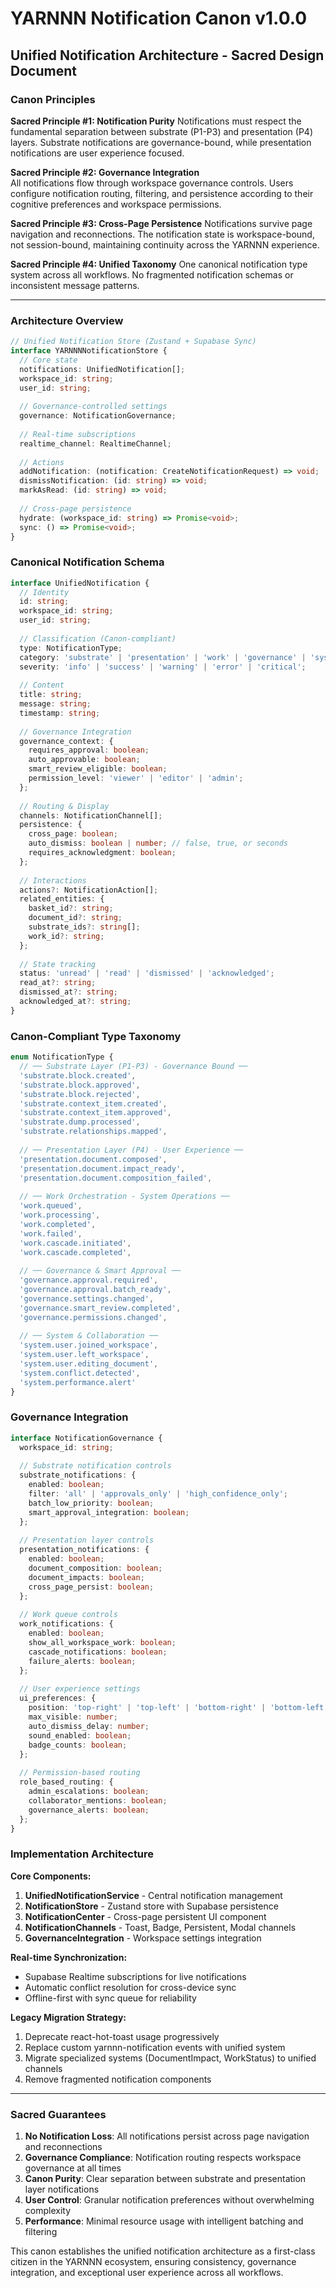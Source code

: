 # YARNNN Notification Canon v1.0.0
## Unified Notification Architecture - Sacred Design Document

### Canon Principles

**Sacred Principle #1: Notification Purity**
Notifications must respect the fundamental separation between substrate (P1-P3) and presentation (P4) layers. Substrate notifications are governance-bound, while presentation notifications are user experience focused.

**Sacred Principle #2: Governance Integration**  
All notifications flow through workspace governance controls. Users configure notification routing, filtering, and persistence according to their cognitive preferences and workspace permissions.

**Sacred Principle #3: Cross-Page Persistence**
Notifications survive page navigation and reconnections. The notification state is workspace-bound, not session-bound, maintaining continuity across the YARNNN experience.

**Sacred Principle #4: Unified Taxonomy**
One canonical notification type system across all workflows. No fragmented notification schemas or inconsistent message patterns.

---

### Architecture Overview

```typescript
// Unified Notification Store (Zustand + Supabase Sync)
interface YARNNNNotificationStore {
  // Core state
  notifications: UnifiedNotification[];
  workspace_id: string;
  user_id: string;
  
  // Governance-controlled settings
  governance: NotificationGovernance;
  
  // Real-time subscriptions
  realtime_channel: RealtimeChannel;
  
  // Actions
  addNotification: (notification: CreateNotificationRequest) => void;
  dismissNotification: (id: string) => void;
  markAsRead: (id: string) => void;
  
  // Cross-page persistence
  hydrate: (workspace_id: string) => Promise<void>;
  sync: () => Promise<void>;
}
```

### Canonical Notification Schema

```typescript
interface UnifiedNotification {
  // Identity
  id: string;
  workspace_id: string;
  user_id: string;
  
  // Classification (Canon-compliant)
  type: NotificationType;
  category: 'substrate' | 'presentation' | 'work' | 'governance' | 'system';
  severity: 'info' | 'success' | 'warning' | 'error' | 'critical';
  
  // Content
  title: string;
  message: string;
  timestamp: string;
  
  // Governance Integration
  governance_context: {
    requires_approval: boolean;
    auto_approvable: boolean;
    smart_review_eligible: boolean;
    permission_level: 'viewer' | 'editor' | 'admin';
  };
  
  // Routing & Display
  channels: NotificationChannel[];
  persistence: {
    cross_page: boolean;
    auto_dismiss: boolean | number; // false, true, or seconds
    requires_acknowledgment: boolean;
  };
  
  // Interactions
  actions?: NotificationAction[];
  related_entities: {
    basket_id?: string;
    document_id?: string;
    substrate_ids?: string[];
    work_id?: string;
  };
  
  // State tracking
  status: 'unread' | 'read' | 'dismissed' | 'acknowledged';
  read_at?: string;
  dismissed_at?: string;
  acknowledged_at?: string;
}
```

### Canon-Compliant Type Taxonomy

```typescript
enum NotificationType {
  // ── Substrate Layer (P1-P3) - Governance Bound ──
  'substrate.block.created',
  'substrate.block.approved', 
  'substrate.block.rejected',
  'substrate.context_item.created',
  'substrate.context_item.approved',
  'substrate.dump.processed',
  'substrate.relationships.mapped',
  
  // ── Presentation Layer (P4) - User Experience ──
  'presentation.document.composed',
  'presentation.document.impact_ready',
  'presentation.document.composition_failed',
  
  // ── Work Orchestration - System Operations ──
  'work.queued',
  'work.processing', 
  'work.completed',
  'work.failed',
  'work.cascade.initiated',
  'work.cascade.completed',
  
  // ── Governance & Smart Approval ──
  'governance.approval.required',
  'governance.approval.batch_ready',
  'governance.settings.changed',
  'governance.smart_review.completed',
  'governance.permissions.changed',
  
  // ── System & Collaboration ──
  'system.user.joined_workspace',
  'system.user.left_workspace', 
  'system.user.editing_document',
  'system.conflict.detected',
  'system.performance.alert'
}
```

### Governance Integration

```typescript
interface NotificationGovernance {
  workspace_id: string;
  
  // Substrate notification controls
  substrate_notifications: {
    enabled: boolean;
    filter: 'all' | 'approvals_only' | 'high_confidence_only';
    batch_low_priority: boolean;
    smart_approval_integration: boolean;
  };
  
  // Presentation layer controls  
  presentation_notifications: {
    enabled: boolean;
    document_composition: boolean;
    document_impacts: boolean;
    cross_page_persist: boolean;
  };
  
  // Work queue controls
  work_notifications: {
    enabled: boolean;
    show_all_workspace_work: boolean;
    cascade_notifications: boolean;
    failure_alerts: boolean;
  };
  
  // User experience settings
  ui_preferences: {
    position: 'top-right' | 'top-left' | 'bottom-right' | 'bottom-left';
    max_visible: number;
    auto_dismiss_delay: number;
    sound_enabled: boolean;
    badge_counts: boolean;
  };
  
  // Permission-based routing
  role_based_routing: {
    admin_escalations: boolean;
    collaborator_mentions: boolean;
    governance_alerts: boolean;
  };
}
```

### Implementation Architecture

**Core Components:**
1. **UnifiedNotificationService** - Central notification management
2. **NotificationStore** - Zustand store with Supabase persistence  
3. **NotificationCenter** - Cross-page persistent UI component
4. **NotificationChannels** - Toast, Badge, Persistent, Modal channels
5. **GovernanceIntegration** - Workspace settings integration

**Real-time Synchronization:**
- Supabase Realtime subscriptions for live notifications
- Automatic conflict resolution for cross-device sync
- Offline-first with sync queue for reliability

**Legacy Migration Strategy:**
1. Deprecate react-hot-toast usage progressively
2. Replace custom yarnnn-notification events with unified system
3. Migrate specialized systems (DocumentImpact, WorkStatus) to unified channels
4. Remove fragmented notification components

---

### Sacred Guarantees

1. **No Notification Loss**: All notifications persist across page navigation and reconnections
2. **Governance Compliance**: Notification routing respects workspace governance at all times  
3. **Canon Purity**: Clear separation between substrate and presentation layer notifications
4. **User Control**: Granular notification preferences without overwhelming complexity
5. **Performance**: Minimal resource usage with intelligent batching and filtering

This canon establishes the unified notification architecture as a first-class citizen in the YARNNN ecosystem, ensuring consistency, governance integration, and exceptional user experience across all workflows.